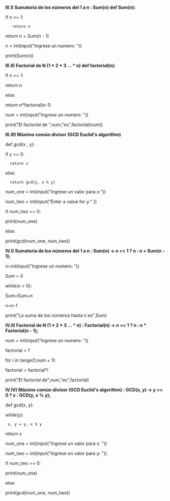 **III.I) Sumatoria de los números del 1 a n : Sum(n)
def Sum(n):**

   if n <= 1:
   
       return n
       
   return n + Sum(n - 1)

n = int(input("Ingrese un numero: "))

print(Sum(n))


**III.II) Factorial de N (1 * 2 * 3 ... * n)
def factorial(n):**

if n == 1:

  return n
  
else:

   return n*factorial(n-1)

num = int(input("Ingrese un numero: "))

print("El factorial de ",num,"es",factorial(num))




**III.III) Máximo común divisor (GCD Euclid's algorithm)**

def gcd(x , y):

  if y == 0:
  
      return x
      
  else:
  
      return gcd(y, x % y)

num_one = int(input("Ingrese un valor para x:"))

num_two = int(input("Enter a value for y:" ))

if num_two == 0:

  print(num_one)
  
else:

  print(gcd(num_one, num_two))



**IV.I) Sumatoria de los números del 1 a n : Sum(n) -> n == 1 ? n : n + Sum(n - 1);**
  
n=int(input("Ingrese un numero: "))

Sum = 0

while(n > 0):

   Sum=Sum+n
   
   n=n-1
   
print("La suma de los números hasta n es",Sum)


**IV.II) Factorial de N (1 * 2 * 3 ... * n) : Factorial(n) -> n <= 1 ? n : n * Factorial(n - 1);**

num = int(input("Ingrese un numero: "))

factorial = 1

for i in range(1,num + 1):

   factorial = factorial*i
   
print("El factorial de",num,"es",factorial)


**IV.IV) Máximo común divisor (GCD Euclid's algorithm) : GCD(x, y) -> y == 0 ? x : GCD(y, x % y);**

def gcd(x, y):

 while(y):
 
     x, y = y, x % y
     
 return x

num_one = int(input("Ingrese un valor para x: "))

num_two = int(input("Ingrese un valor para y: "))

if num_two == 0:

  print(num_one)
  
else:

  print(gcd(num_one, num_two))


